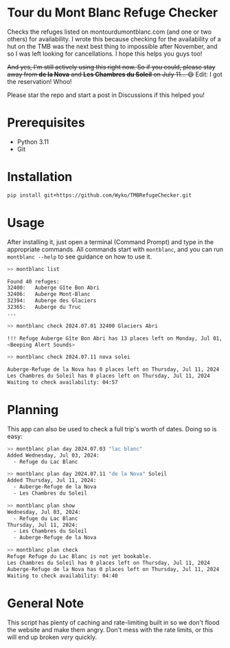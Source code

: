 # Tour du Mont Blanc Refuge Checker

Checks the refuges listed on montourdumontblanc.com (and one or two others) for availability. I wrote this because checking for the availability of a hut on the TMB was the next best thing to impossible after November, and so I was left looking for cancellations. I hope this helps you guys too!

~~And yes, I'm still actively using this right now. So if you could, please stay away from **de la Nova** and **Les Chambres du Soleil** on July 11... :smile:~~
Edit: I got the reservation! Whoo!

Please star the repo and start a post in Discussions if this helped you!

# Prerequisites

- Python 3.11
- Git

# Installation

```bash
pip install git+https://github.com/Wyko/TMBRefugeChecker.git
```

# Usage
After installing it, just open a terminal (Command Prompt) and type in the appropriate commands. 
All commands start with `montblanc`, and you can run `montblanc --help` to see guidance on how to use
it.
```bash
>> montblanc list

Found 40 refuges:
32400:   Auberge Gîte Bon Abri
32406:   Auberge Mont-Blanc
32394:   Auberge des Glaciers
32365:   Auberge du Truc
...

>> montblanc check 2024.07.01 32400 Glaciers Abri

!!! Refuge Auberge Gîte Bon Abri has 13 places left on Monday, Jul 01, 2024 !!!
<Beeping Alert Sounds>

>> montblanc check 2024.07.11 nova solei

Auberge-Refuge de la Nova has 0 places left on Thursday, Jul 11, 2024
Les Chambres du Soleil has 0 places left on Thursday, Jul 11, 2024
Waiting to check availability: 04:57
```

# Planning
This app can also be used to check a full trip's worth of dates. Doing so is easy:
```bash
>> montblanc plan day 2024.07.03 "lac blanc"
Added Wednesday, Jul 03, 2024:
  - Refuge du Lac Blanc

>> montblanc plan day 2024.07.11 "de la Nova" Soleil
Added Thursday, Jul 11, 2024:
  - Auberge-Refuge de la Nova
  - Les Chambres du Soleil

>> montblanc plan show
Wednesday, Jul 03, 2024:
  - Refuge du Lac Blanc
Thursday, Jul 11, 2024:
  - Les Chambres du Soleil
  - Auberge-Refuge de la Nova

>> montblanc plan check
Refuge Refuge du Lac Blanc is not yet bookable.
Les Chambres du Soleil has 0 places left on Thursday, Jul 11, 2024
Auberge-Refuge de la Nova has 0 places left on Thursday, Jul 11, 2024
Waiting to check availability: 04:40
```


# General Note

This script has plenty of caching and rate-limiting built in so we don't flood the website and make them angry. Don't mess with the rate limits, or this will end up broken _very_ quickly.
